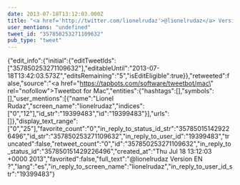 ```yaml
---
date: 2013-07-18T13:12:03.000Z
title: "<a href='http://twitter.com/lionelrudaz'>@lionelrudaz</a> Version EN ?″"
user_mentions: "undefined"
tweet_id: "357850253271109632"
pub_type: "tweet"
---
```

{"edit_info":{"initial":{"editTweetIds":["357850253271109632"],"editableUntil":"2013-07-18T13:42:03.573Z","editsRemaining":"5","isEditEligible":true}},"retweeted":false,"source":"<a href=\"https://tapbots.com/software/tweetbot/mac\" rel=\"nofollow\">Tweetbot for Mac</a>","entities":{"hashtags":[],"symbols":[],"user_mentions":[{"name":"Lionel Rudaz","screen_name":"lionelrudaz","indices":["0","12"],"id_str":"19399483","id":"19399483"}],"urls":[]},"display_text_range":["0","25"],"favorite_count":"0","in_reply_to_status_id_str":"357850151429226496","id_str":"357850253271109632","in_reply_to_user_id":"19399483","truncated":false,"retweet_count":"0","id":"357850253271109632","in_reply_to_status_id":"357850151429226496","created_at":"Thu Jul 18 13:12:03 +0000 2013","favorited":false,"full_text":"@lionelrudaz Version EN ?","lang":"es","in_reply_to_screen_name":"lionelrudaz","in_reply_to_user_id_str":"19399483"}
